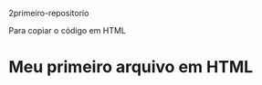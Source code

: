  2primeiro-repositorio

Para copiar o código em HTML

<html>
  <h1>Meu primeiro arquivo em HTML</h1>
</html>
